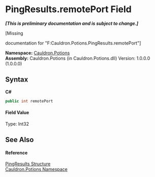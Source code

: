 # PingResults.remotePort Field
 _**\[This is preliminary documentation and is subject to change.\]**_

\[Missing <summary> documentation for "F:Cauldron.Potions.PingResults.remotePort"\]

**Namespace:**&nbsp;<a href="N_Cauldron_Potions">Cauldron.Potions</a><br />**Assembly:**&nbsp;Cauldron.Potions (in Cauldron.Potions.dll) Version: 1.0.0.0 (1.0.0.0)

## Syntax

**C#**<br />
``` C#
public int remotePort
```


#### Field Value
Type: Int32

## See Also


#### Reference
<a href="T_Cauldron_Potions_PingResults">PingResults Structure</a><br /><a href="N_Cauldron_Potions">Cauldron.Potions Namespace</a><br />